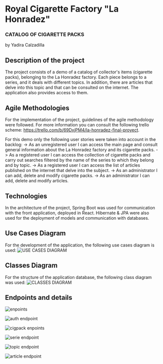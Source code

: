 # Royal Cigarette Factory "La Honradez"
### CATALOG OF CIGARETTE PACKS
by Yadira Calzadilla

## Description of the project
The project consists of a demo of a catalog of collector's items (cigarette packs), belonging to the La Honradez factory. Each piece belongs to a series, and it deals with different topics. In addition, there are articles that delve into this topic and that can be consulted on the internet. The application also provides access to them.

## Agile Methodologies
For the implementation of the project, guidelines of the agile methodology were followed. For more information you can consult the following trello scheme: https://trello.com/b/69DxjPM4/la-honradez-final-proyect. 

For this demo only the following user stories were taken into account in the backlog:
-> As an unregistered user I can access the main page and consult general information about the La Honradez factory and its cigarette packs.
-> As a registered user I can access the collection of cigarette packs and carry out searches filtered by the name of the series to which they belong and by topic.
-> As a registered user I can access the list of articles published on the internet that delve into the subject.
-> As an administrator I can add, delete and modify cigarette packs.
-> As an administrator I can add, delete and modify articles.

## Technologies
In the architecture of the project, Spring Boot was used for communication with the front application, deployed in React. Hibernate & JPA were also used for the deployment of models and communication with databases.

## Use Cases Diagram
For the development of the application, the following use cases diagram is used:
![USE CASES DIAGRAM](https://user-images.githubusercontent.com/100872227/174054150-bb4c6733-9517-45b1-a5e3-dfb940822657.png)

## Classes Diagram
For the structure of the application database, the following class diagram was used:
![CLASSES DIAGRAM](https://user-images.githubusercontent.com/100872227/174057669-5382062d-8b39-47ab-9935-bd10ac0d4bef.png)

## Endpoints and details
![enpoints](https://user-images.githubusercontent.com/100872227/174070250-65e8a79e-adcd-4c5c-b2ec-11cafbb1339d.jpg)

![auth endpoint](https://user-images.githubusercontent.com/100872227/174070300-e4bb9b56-7d7a-4a52-a970-66f67367a744.jpg)

![cigpack enpoints](https://user-images.githubusercontent.com/100872227/174070343-664e07bc-db1e-432d-b364-f4712c617c72.jpg)

![serie endpoint](https://user-images.githubusercontent.com/100872227/174070382-a49a8a18-4a69-49fd-9c35-40c6d0d48ea9.jpg)

![topic endpoint](https://user-images.githubusercontent.com/100872227/174070408-c1af223b-b374-477b-a282-8c39c4b12adc.jpg)

![article endpoint](https://user-images.githubusercontent.com/100872227/174070465-97563f66-7696-4bbd-aa09-a7e23525f0a4.jpg)
